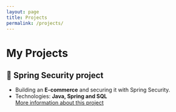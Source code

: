 ```yaml
---
layout: page
title: Projects
permalink: /projects/
---
```


# My Projects

## 📂 Spring Security project
- Building an **E-commerce** and securing it with Spring Security.
- Technologies: **Java, Spring and SQL** <br>
[More information about this project](https://yerai-araujo.github.io/projects/spring_security_project)